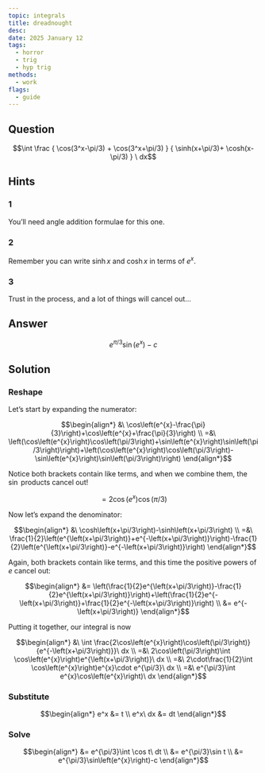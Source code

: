 ```yaml
---
topic: integrals
title: dreadnought
desc: 
date: 2025 January 12
tags:
  - horror
  - trig
  - hyp trig
methods:
  - work
flags:
  - guide
---
```



## Question
```math
\int
  \frac
    { \cos(3^x-\pi/3) + \cos(3^x+\pi/3) }
    { \sinh(x+\pi/3)+ \cosh(x-\pi/3) }
\ dx
```


## Hints

### 1
You’ll need angle addition formulae for this one.

### 2
Remember you can write $\sinh{x}$ and $\cosh{x}$ in terms of $e^x$.

### 3
Trust in the process, and a lot of things will cancel out...


## Answer
```math
e^{\pi/3}\sin\left(e^{x}\right)-c
```


## Solution

### Reshape
Let’s start by expanding the numerator:

```math
\begin{align*}
  &\ \cos\left(e^{x}-\frac{\pi}{3}\right)+\cos\left(e^{x}+\frac{\pi}{3}\right)
  \\ =&\ \left(\cos\left(e^{x}\right)\cos\left(\pi/3\right)+\sin\left(e^{x}\right)\sin\left(\pi/3\right)\right)+\left(\cos\left(e^{x}\right)\cos\left(\pi/3\right)-\sin\left(e^{x}\right)\sin\left(\pi/3\right)\right)
\end{align*}
```

Notice both brackets contain like terms, and when we combine them, the $\sin$ products cancel out!

```math
= 2\cos\left(e^{x}\right)\cos\left(\pi/3\right)
```

Now let’s expand the denominator:

```math
\begin{align*}
  &\ \cosh\left(x+\pi/3\right)-\sinh\left(x+\pi/3\right)
  \\ =&\ \frac{1}{2}\left(e^{\left(x+\pi/3\right)}+e^{-\left(x+\pi/3\right)}\right)-\frac{1}{2}\left(e^{\left(x+\pi/3\right)}-e^{-\left(x+\pi/3\right)}\right)
\end{align*}
```

Again, both brackets contain like terms, and this time the positive powers of $e$ cancel out:

```math
\begin{align*}
  &= \left(\frac{1}{2}e^{\left(x+\pi/3\right)}-\frac{1}{2}e^{\left(x+\pi/3\right)}\right)+\left(\frac{1}{2}e^{-\left(x+\pi/3\right)}+\frac{1}{2}e^{-\left(x+\pi/3\right)}\right)
  \\ &= e^{-\left(x+\pi/3\right)}
\end{align*}
```

Putting it together, our integral is now

```math
\begin{align*}
  &\ \int \frac{2\cos\left(e^{x}\right)\cos\left(\pi/3\right)}{e^{-\left(x+\pi/3\right)}}\ dx
  \\ =&\ 2\cos\left(\pi/3\right)\int \cos\left(e^{x}\right)e^{\left(x+\pi/3\right)}\ dx
  \\ =&\ 2\cdot\frac{1}{2}\int \cos\left(e^{x}\right)e^{x}\cdot e^{\pi/3}\ dx
  \\ =&\ e^{\pi/3}\int e^{x}\cos\left(e^{x}\right)\ dx
\end{align*}
```

### Substitute
```math
\begin{align*}
  e^x &= t
  \\ e^x\ dx &= dt
\end{align*}
```

### Solve
```math
\begin{align*}
  &= e^{\pi/3}\int \cos t\ dt
  \\ &= e^{\pi/3}\sin t
  \\ &= e^{\pi/3}\sin\left(e^{x}\right)-c
\end{align*}
```

